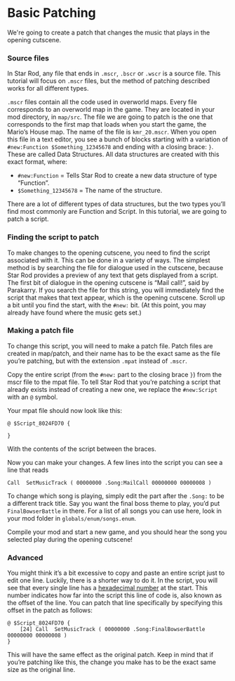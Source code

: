 # Basic Patching

We're going to create a patch that changes the music that plays in the opening cutscene.

### Source files
In Star Rod, any file that ends in `.mscr`, `.bscr` or `.wscr` is a source file. This tutorial will focus on `.mscr` files, but the method of patching described works for all different types. 

`.mscr` files contain all the code used in overworld maps. Every file corresponds to an overworld map in the game. They are located in your mod directory, in `map/src`. The file we are going to patch is the one that corresponds to the first map that loads when you start the game, the Mario’s House map. The name of the file is `kmr_20.mscr`. When you open this file in a text editor, you see a bunch of blocks starting with a variation of `#new:Function $Something_12345678` and ending with a closing brace: `}`. These are called Data Structures. All data structures are created with this exact format, where:
- `#new:Function` = Tells Star Rod to create a new data structure of type “Function”.
- `$Something_12345678` = The name of the structure.

There are a lot of different types of data structures, but the two types you’ll find most commonly are Function and Script. In this tutorial, we are going to patch a script.

### Finding the script to patch
To make changes to the opening cutscene, you need to find the script associated with it. This can be done in a variety of ways. The simplest method is by searching the file for dialogue used in the cutscene, because Star Rod provides a preview of any text that gets displayed from a script. The first bit of dialogue in the opening cutscene is “Mail call!”, said by Parakarry. If you search the file for this string, you will immediately find the script that makes that text appear, which is the opening cutscene. Scroll up a bit until you find the start, with the `#new:` bit. (At this point, you may already have found where the music gets set.)

### Making a patch file
To change this script, you will need to make a patch file. Patch files are created in map/patch, and their name has to be the exact same as the file you’re patching, but with the extension `.mpat` instead of `.mscr`.

Copy the entire script (from the `#new:` part to the closing brace `}`) from the mscr file to the mpat file. To tell Star Rod that you’re patching a script that already exists instead of creating a new one, we replace the `#new:Script` with an `@` symbol.

Your mpat file should now look like this:
```
@ $Script_8024FD70 {
  
}
```
With the contents of the script between the braces.

Now you can make your changes. A few lines into the script you can see a line that reads

```
Call  SetMusicTrack ( 00000000 .Song:MailCall 00000000 00000008 )
```

To change which song is playing, simply edit the part after the `.Song:` to be a different track title. Say you want the final boss theme to play, you’d put `FinalBowserBattle` in there. For a list of all songs you can use here, look in your mod folder in `globals/enum/songs.enum`.

Compile your mod and start a new game, and you should hear the song you selected play during the opening cutscene!

### Advanced
You might think it’s a bit excessive to copy and paste an entire script just to edit one line. Luckily, there is a shorter way to do it. In the script, you will see that every single line has a [hexadecimal number](https://en.wikipedia.org/wiki/Hexadecimal) at the start. This number indicates how far into the script this line of code is, also known as the offset of the line. You can patch that line specifically by specifying this offset in the patch as follows:

```
@ $Script_8024FD70 {
    [24] Call  SetMusicTrack ( 00000000 .Song:FinalBowserBattle 00000000 00000008 )
}
```

This will have the same effect as the original patch. Keep in mind that if you’re patching like this, the change you make has to be the exact same size as the original line.

